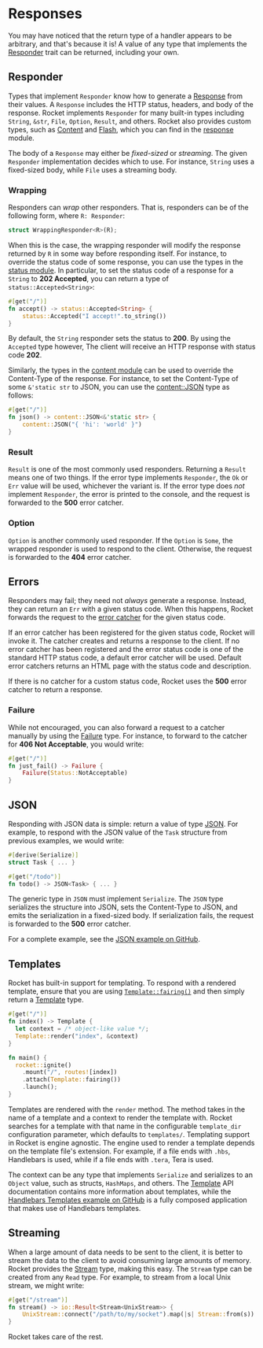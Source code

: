 # Responses

You may have noticed that the return type of a handler appears to be arbitrary,
and that's because it is! A value of any type that implements the
[Responder](https://api.rocket.rs/rocket/response/trait.Responder.html) trait
can be returned, including your own.

## Responder

Types that implement `Responder` know how to generate a
[Response](https://api.rocket.rs/rocket/response/struct.Response.html) from
their values. A `Response` includes the HTTP status, headers, and body of the
response. Rocket implements `Responder` for many built-in types including
`String`, `&str`, `File`, `Option`, `Result`, and others. Rocket also provides
custom types, such as
[Content](https://api.rocket.rs/rocket/response/struct.Content.html) and
[Flash](https://api.rocket.rs/rocket/response/struct.Flash.html), which you can
find in the [response](https://api.rocket.rs/rocket/response/index.html) module.

The body of a `Response` may either be _fixed-sized_ or _streaming_. The given
`Responder` implementation decides which to use. For instance, `String` uses a
fixed-sized body, while `File` uses a streaming body.

### Wrapping

Responders can _wrap_ other responders. That is, responders can be of the
following form, where `R: Responder`:

```rust
struct WrappingResponder<R>(R);
```

When this is the case, the wrapping responder will modify the response returned
by `R` in some way before responding itself. For instance, to override the
status code of some response, you can use the types in the [status
module](https://api.rocket.rs/rocket/response/status/index.html). In particular,
to set the status code of a response for a `String` to **202 Accepted**, you can
return a type of `status::Accepted<String>`:

```rust
#[get("/")]
fn accept() -> status::Accepted<String> {
    status::Accepted("I accept!".to_string())
}
```

By default, the `String` responder sets the status to **200**. By using the
`Accepted` type however, The client will receive an HTTP response with status
code **202**.

Similarly, the types in the [content
module](https://api.rocket.rs/rocket/response/content/index.html) can be used to
override the Content-Type of the response. For instance, to set the Content-Type
of some `&'static str` to JSON, you can use the
[content::JSON](https://api.rocket.rs/rocket/response/content/struct.JSON.html)
type as follows:

```rust
#[get("/")]
fn json() -> content::JSON<&'static str> {
    content::JSON("{ 'hi': 'world' }")
}
```

### Result

`Result` is one of the most commonly used responders. Returning a `Result` means
one of two things. If the error type implements `Responder`, the `Ok` or `Err`
value will be used, whichever the variant is. If the error type does _not_
implement `Responder`, the error is printed to the console, and the request is
forwarded to the **500** error catcher.

### Option

`Option` is another commonly used responder. If the `Option` is `Some`, the
wrapped responder is used to respond to the client. Otherwise, the request is
forwarded to the **404** error catcher.

## Errors

Responders may fail; they need not _always_ generate a response. Instead, they
can return an `Err` with a given status code. When this happens, Rocket forwards
the request to the [error catcher](/guide/requests/#error-catchers) for the
given status code.

If an error catcher has been registered for the given status code, Rocket will
invoke it. The catcher creates and returns a response to the client. If no error
catcher has been registered and the error status code is one of the standard
HTTP status code, a default error catcher will be used. Default error catchers
returns an HTML page with the status code and description.

If there is no catcher for a custom status code, Rocket uses the **500** error
catcher to return a response.

### Failure

While not encouraged, you can also forward a request to a catcher manually by
using the [Failure](https://api.rocket.rs/rocket/response/struct.Failure.html)
type. For instance, to forward to the catcher for **406 Not Acceptable**, you
would write:

```rust
#[get("/")]
fn just_fail() -> Failure {
    Failure(Status::NotAcceptable)
}
```

## JSON

Responding with JSON data is simple: return a value of type
[JSON](https://api.rocket.rs/rocket_contrib/struct.JSON.html). For example, to
respond with the JSON value of the `Task` structure from previous examples, we
would write:

```rust
#[derive(Serialize)]
struct Task { ... }

#[get("/todo")]
fn todo() -> JSON<Task> { ... }
```

The generic type in `JSON` must implement `Serialize`. The `JSON` type
serializes the structure into JSON, sets the Content-Type to JSON, and emits the
serialization in a fixed-sized body. If serialization fails, the request is
forwarded to the **500** error catcher.

For a complete example, see the [JSON example on
GitHub](https://github.com/SergioBenitez/Rocket/tree/v0.2.8/examples/json).

## Templates

Rocket has built-in support for templating. To respond with a rendered template,
ensure that you are using
[`Template::fairing()`](https://api.rocket.rs/rocket_contrib/struct.Template.html#method.fairing)
and then simply return a
[Template](https://api.rocket.rs/rocket_contrib/struct.Template.html) type.

```rust
#[get("/")]
fn index() -> Template {
  let context = /* object-like value */;
  Template::render("index", &context)
}

fn main() {
  rocket::ignite()
    .mount("/", routes![index])
    .attach(Template::fairing())
    .launch();
}
```

Templates are rendered with the `render` method. The method takes in the name of
a template and a context to render the template with. Rocket searches for a
template with that name in the configurable `template_dir` configuration
parameter, which defaults to `templates/`. Templating support in Rocket is
engine agnostic. The engine used to render a template depends on the template
file's extension. For example, if a file ends with `.hbs`, Handlebars is used,
while if a file ends with `.tera`, Tera is used.

The context can be any type that implements `Serialize` and serializes to an
`Object` value, such as structs, `HashMaps`, and others. The
[Template](https://api.rocket.rs/rocket_contrib/struct.Template.html) API
documentation contains more information about templates, while the [Handlebars
Templates example on
GitHub](https://github.com/SergioBenitez/Rocket/tree/v0.2.8/examples/handlebars_templates)
is a fully composed application that makes use of Handlebars templates.

## Streaming

When a large amount of data needs to be sent to the client, it is better to
stream the data to the client to avoid consuming large amounts of memory. Rocket
provides the [Stream](https://api.rocket.rs/rocket/response/struct.Stream.html)
type, making this easy. The `Stream` type can be created from any `Read` type.
For example, to stream from a local Unix stream, we might write:

```rust
#[get("/stream")]
fn stream() -> io::Result<Stream<UnixStream>> {
    UnixStream::connect("/path/to/my/socket").map(|s| Stream::from(s))
}

```

Rocket takes care of the rest.
